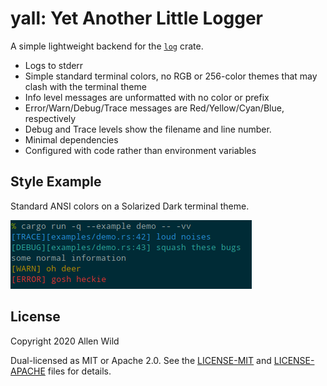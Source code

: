 # yall: Yet Another Little Logger

A simple lightweight backend for the [`log`](https://crates.io/crates/log) crate.

  * Logs to stderr
  * Simple standard terminal colors, no RGB or 256-color themes that may clash with the
    terminal theme
  * Info level messages are unformatted with no color or prefix
  * Error/Warn/Debug/Trace messages are Red/Yellow/Cyan/Blue, respectively
  * Debug and Trace levels show the filename and line number.
  * Minimal dependencies
  * Configured with code rather than environment variables

## Style Example

Standard ANSI colors on a Solarized Dark terminal theme.

![screenshot of examples/demo.rs](img/example.png)

## License

Copyright 2020 Allen Wild

Dual-licensed as MIT or Apache 2.0. See the [LICENSE-MIT](LICENSE-MIT) and
[LICENSE-APACHE](LICENSE-APACHE) files for details.
